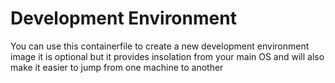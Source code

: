 # Development Environment
You can use this containerfile to create a new development environment image
it is optional but it provides insolation from your main OS and will also make it 
easier to jump from one machine to another